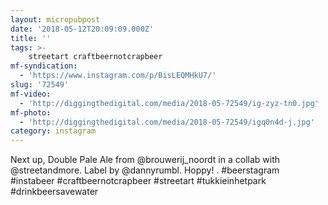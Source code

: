 ```yaml
---
layout: micropubpost
date: '2018-05-12T20:09:09.000Z'
title: ''
tags: >-
    streetart craftbeernotcrapbeer
mf-syndication:
  - 'https://www.instagram.com/p/BisLEQMHkU7/'
slug: '72549'
mf-video:
  - 'http://diggingthedigital.com/media/2018-05-72549/ig-zyz-tn0.jpg'
mf-photo:
  - 'http://diggingthedigital.com/media/2018-05-72549/igq0n4d-j.jpg'
category: instagram
---
```

Next up, Double Pale Ale from @brouwerij_noordt in a collab with @streetandmore. Label by @dannyrumbl. Hoppy!
.
#beerstagram #instabeer #craftbeernotcrapbeer #streetart #tukkieinhetpark #drinkbeersavewater
